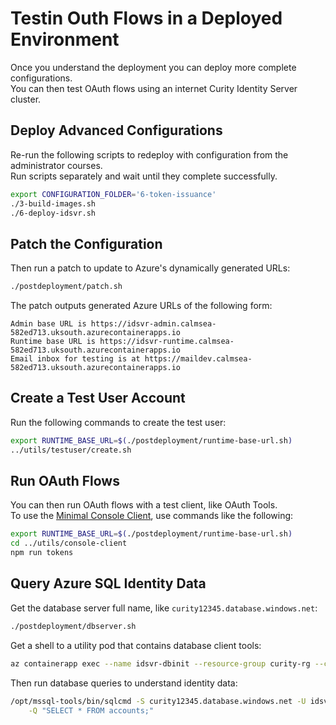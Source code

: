 # Testin Outh Flows in a Deployed Environment

Once you understand the deployment you can deploy more complete configurations.\
You can then test OAuth flows using an internet Curity Identity Server cluster.

## Deploy Advanced Configurations

Re-run the following scripts to redeploy with configuration from the administrator courses.\
Run scripts separately and wait until they complete successfully.

```bash
export CONFIGURATION_FOLDER='6-token-issuance'
./3-build-images.sh
./6-deploy-idsvr.sh
```

## Patch the Configuration

Then run a patch to update to Azure's dynamically generated URLs:

```bash
./postdeployment/patch.sh
```

The patch outputs generated Azure URLs of the following form:

```text
Admin base URL is https://idsvr-admin.calmsea-582ed713.uksouth.azurecontainerapps.io
Runtime base URL is https://idsvr-runtime.calmsea-582ed713.uksouth.azurecontainerapps.io
Email inbox for testing is at https://maildev.calmsea-582ed713.uksouth.azurecontainerapps.io
```

## Create a Test User Account

Run the following commands to create the test user:

```bash
export RUNTIME_BASE_URL=$(./postdeployment/runtime-base-url.sh)
../utils/testuser/create.sh
```

## Run OAuth Flows

You can then run OAuth flows with a test client, like OAuth Tools.\
To use the [Minimal Console Client](../utils/console-client/README.md), use commands like the following:

```bash
export RUNTIME_BASE_URL=$(./postdeployment/runtime-base-url.sh)
cd ../utils/console-client
npm run tokens
```

## Query Azure SQL Identity Data

Get the database server full name, like `curity12345.database.windows.net`:

```bash
./postdeployment/dbserver.sh
```

Get a shell to a utility pod that contains database client tools:

```bash
az containerapp exec --name idsvr-dbinit --resource-group curity-rg --command bash
```

Then run database queries to understand identity data:

```bash
/opt/mssql-tools/bin/sqlcmd -S curity12345.database.windows.net -U idsvruser -P Password1 -d idsvr \
    -Q "SELECT * FROM accounts;"
```
